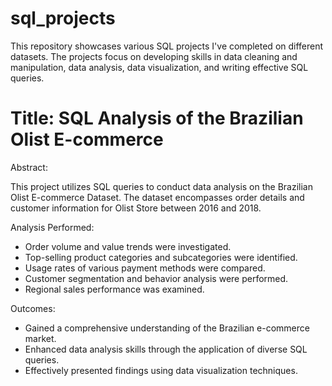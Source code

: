 # sql_projects
This repository showcases various SQL projects I've completed on different datasets. The projects focus on developing skills in data cleaning and manipulation, data analysis, data visualization, and writing effective SQL queries. 


# Title: SQL Analysis of the Brazilian Olist E-commerce

Abstract:

This project utilizes SQL queries to conduct data analysis on the Brazilian Olist E-commerce Dataset. The dataset encompasses order details and customer information for Olist Store between 2016 and 2018.

Analysis Performed:
* Order volume and value trends were investigated.
* Top-selling product categories and subcategories were identified.
* Usage rates of various payment methods were compared.
* Customer segmentation and behavior analysis were performed.
* Regional sales performance was examined.

Outcomes:
* Gained a comprehensive understanding of the Brazilian e-commerce market.
* Enhanced data analysis skills through the application of diverse SQL queries.
* Effectively presented findings using data visualization techniques.


